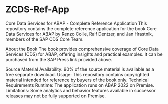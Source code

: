 # ZCDS-Ref-App
Core Data Services for ABAP - Complete Reference Application
This repository contains the complete reference application for the book Core Data Services for ABAP by Renzo Colle, Ralf Dentzer, and Jan Hrastnik, members of the SAP CDS Core Team.

About the Book
The book provides comprehensive coverage of Core Data Services (CDS) for ABAP, offering insights and practical examples. It can be purchased from the SAP Press link provided above.

Source Material
Availability: 90% of the source material is available as a free separate download.
Usage: This repository contains copyrighted material intended for reference by buyers of the book only.
Technical Requirements
Runtime: The application runs on ABAP 2022 on Premise.
Limitations: Some analytics and behavior features available in successor releases may not be fully supported on Premise.

